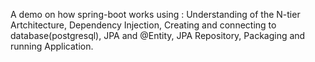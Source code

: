  A demo on how spring-boot works using :
Understanding of the N-tier Artchitecture,
Dependency Injection,
Creating and connecting to database(postgresql),
JPA and @Entity,
JPA Repository,
Packaging and running Application.
